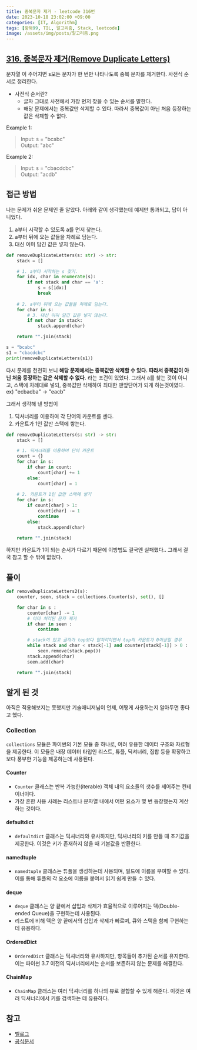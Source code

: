 ```yaml
---
title: 중복문자 제거 - leetcode 316번
date: 2023-10-18 23:02:00 +09:00
categories: [IT, Algorithm]
tags: [항해99, TIL, 알고리즘, Stack, leetcode]
image: /assets/img/posts/알고리즘.png
---
```


## [316. 중복문자 제거(Remove Duplicate Letters)](https://leetcode.com/problems/remove-duplicate-letters/description/)

문자열 이 주어지면 s모든 문자가 한 번만 나타나도록 중복 문자를 제거한다. 
사전식 순서로 정리한다.
- 사전식 순서란?
    - 글자 그대로 사전에서 가장 먼저 찾을 수 있는 순서를 말한다.
    - 해당 문제에서는 중복값만 삭제할 수 있다. 따라서 중복값이 아닌 처음 등장하는 값은 삭제할 수 없다.

Example 1:
> Input: s = "bcabc"    
> Output: "abc"

Example 2:
> Input: s = "cbacdcbc"    
> Output: "acdb"
    

## 접근 방법
 나는 문제가 쉬운 문제인 줄 알았다. 아래와 같이 생각했는데 예제만 통과되고, 답이 아니었다. 
1. a부터 시작할 수 있도록 a를 먼저 찾는다.
2. a부터 뒤에 오는 값들을 차례로 담는다.
3. 대신 이미 담긴 값은 넣지 않는다.

```python
def removeDuplicateLetters(s: str) -> str:
    stack = []

    # 1. a부터 시작하는 s 찾기.
    for idx, char in enumerate(s):
        if not stack and char == 'a':
            s = s[idx:]
            break
    
    # 2. a부터 뒤에 오는 값들을 차례로 담는다.
    for char in s:
        # 3. 대신 이미 담긴 값은 넣지 않는다.
        if not char in stack:
            stack.append(char)

    return "".join(stack)

s = "bcabc"
s1 = "cbacdcbc"
print(removeDuplicateLetters(s1))
```


다시 문제를 천천히 보니 **해당 문제에서는 중복값만 삭제할 수 있다. 따라서 중복값이 아닌 처음 등장하는 값은 삭제할 수 없다.**
라는 조건이 있었다. 그래서 a를 찾는 것이 아니고, 스택에 차례대로 넣되, 중복값만 삭제하여 최대한 맨앞단어가 되게 하는것이였다.    
ex) "ecbacba" → "eacb"
     
그래서 생각해 낸 방법이 
1. 딕셔너리를 이용하여 각 단어의 카운트를 센다.
2. 카운트가 1인 값만 스택에 쌓는다.

```python
def removeDuplicateLetters(s: str) -> str:
    stack = []

    # 1. 딕셔너리를 이용하여 단어 카운트
    count = {}
    for char in s:
        if char in count:
            count[char] += 1
        else:
            count[char] = 1
    
    # 2. 카운트가 1인 값만 스택에 쌓기
    for char in s:
        if count[char] > 1:
            count[char] -= 1
            continue
        else:
            stack.append(char)

    return "".join(stack)
```

하지만 카운트가 1이 되는 순서가 다르기 때문에 이방법도 결국엔 실패했다.. 그래서 결국 참고 할 수 밖에 없었다.

##  풀이

```python
def removeDuplicateLetters2(s):
    counter, seen, stack = collections.Counter(s), set(), []

    for char in s :
        counter[char] -= 1
        # 이미 처리된 문자 제거
        if char in seen :
            continue

        # stack이 있고 글자가 top보다 앞자리이면서 top의 카운트가 0이상일 경우
        while stack and char < stack[-1] and counter[stack[-1]] > 0 :
            seen.remove(stack.pop())
        stack.append(char)
        seen.add(char)

    return "".join(stack)
```



## 알게 된 것
아직은 적용해보지는 못했지만 기술매니저님이 언제, 어떻게 사용하는지 알아두면 좋다고 했다.
     
### Collection

`collections` 모듈은 파이썬의 기본 모듈 중 하나로, 여러 유용한 데이터 구조와 자료형을 제공한다. 이 모듈은 내장 데이터 타입인 리스트, 튜플, 딕셔너리, 집합 등을 확장하고 보다 풍부한 기능을 제공하는데 사용된다.

#### Counter

+ `Counter` 클래스는 반복 가능한(iterable) 객체 내의 요소들의 갯수를 세어주는 컨테이너이다.
+ 가장 흔한 사용 사례는 리스트나 문자열 내에서 어떤 요소가 몇 번 등장했는지 계산하는 것이다.

#### defaultdict

+ `defaultdict` 클래스는 딕셔너리와 유사하지만, 딕셔너리의 키를 만들 때 초기값을 제공한다. 이것은 키가 존재하지 않을 때 기본값을 반환한다.

#### namedtuple

+ `namedtuple` 클래스는 튜플을 생성하는데 사용되며, 필드에 이름을 부여할 수 있다. 이를 통해 튜플의 각 요소에 이름을 붙여서 읽기 쉽게 만들 수 있다.

#### deque

+ `deque` 클래스는 양 끝에서 삽입과 삭제가 효율적으로 이루어지는 덱(Double-ended Queue)을 구현하는데 사용된다.
+ 리스트에 비해 덱은 양 끝에서의 삽입과 삭제가 빠르며, 큐와 스택을 함께 구현하는 데 유용하다.

#### OrderedDict

+ `OrderedDict` 클래스는 딕셔너리와 유사하지만, 항목들이 추가된 순서를 유지한다. 이는 파이썬 3.7 이전의 딕셔너리에서는 순서를 보존하지 않는 문제를 해결한다.

#### ChainMap

+ `ChainMap` 클래스는 여러 딕셔너리를 하나의 뷰로 결합할 수 있게 해준다. 이것은 여러 딕셔너리에서 키를 검색하는 데 유용하다.



## 참고
+ [벨로그](https://velog.io/@mmy789/Python-collections)
+ [공식문서](https://docs.python.org/ko/3/library/collections.html)